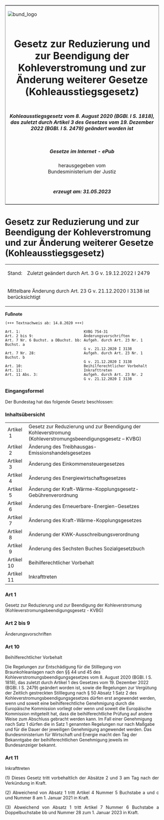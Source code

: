 <span id="DECKBLATT.html"></span>

<table border="0" frame="border" width="100%">

<tr valign="top">

<td align="left">

![bund\_logo](BfJ_2021_Web_de_de.gif)

</td>

<td align="right">

 

</td>

</tr>

<tr align="center" valign="middle">

<td colspan="2">

# Gesetz zur Reduzierung und zur Beendigung der Kohleverstromung und zur Änderung weiterer Gesetze (Kohleausstiegsgesetz)

</td>

</tr>

<tr align="center" valign="middle">

<td colspan="2">

##### Kohleausstiegsgesetz vom 8. August 2020 (BGBl. I S. 1818), das zuletzt durch Artikel 3 des Gesetzes vom 19. Dezember 2022 (BGBl. I S. 2479) geändert worden ist

</td>

</tr>

<tr align="center" valign="middle">

<td colspan="2">

  
  

##### Gesetze im Internet - ePub  
  
herausgegeben vom  
Bundesministerium der Justiz

</td>

</tr>

<tr align="center" valign="bottom">

<td colspan="2">

  
  

##### erzeugt am: 31.05.2023

</td>

</tr>

</table>

<span id="BJNR181800020.html"></span>

# Gesetz zur Reduzierung und zur Beendigung der Kohleverstromung und zur Änderung weiterer Gesetze (Kohleausstiegsgesetz)

<div>

<div class="jnhtml">

<table width="100%">

<colgroup>

<col width="10%">

</col>

<col width="90%">

</col>

</colgroup>

<tr>

<td>

Stand:

</div>

</div>

</td>

<td>

Zuletzt geändert durch Art. 3 G v. 19.12.2022 I 2479

</td>

</tr>

<tr>

<td colspan="2">

Mittelbare Änderung durch Art. 23 G v. 21.12.2020 I 3138 ist
berücksichtigt

</td>

</tr>

</table>

</div>

</div>

<div>

  
**Fußnote**

<div class="jnhtml">

<div>

<div class="jurAbsatz">

  

    (+++ Textnachweis ab: 14.8.2020 +++)
     
    Art. 1:                             KVBG 754-31
    Art. 2 bis 9:                       Änderungsvorschriften
    Art. 7 Nr. 6 Buchst. a DBuchst. bb: Aufgeh. durch Art. 23 Nr. 1 Buchst. a
                                        G v. 21.12.2020 I 3138
    Art. 7 Nr. 28:                      Aufgeh. durch Art. 23 Nr. 1 Buchst. b
                                        G v. 21.12.2020 I 3138
    Art. 10:                            Beihilferechtlicher Vorbehalt
    Art. 11:                            Inkrafttreten
    Art. 11 Abs. 3:                     Aufgeh. durch Art. 23 Nr. 2 
                                        G v. 21.12.2020 I 3138 

</div>

</div>

</div>

</div>

<span id="BJNR181800020BJNE000100000.html"></span>

### Eingangsformel  

<div>

<div class="jnhtml">

<div>

<div class="jurAbsatz" style="text-align:justify;">

Der Bundestag hat das folgende Gesetz beschlossen:

</div>

</div>

</div>

</div>

<span id="BJNR181800020BJNE000200000.html"></span>

### Inhaltsübersicht  

<div>

<div class="jnhtml">

<div>

<div>

|            |                                                                                                            |
| :--------- | :--------------------------------------------------------------------------------------------------------- |
| Artikel  1 | Gesetz zur Reduzierung und zur Beendigung der Kohleverstromung (Kohleverstromungsbeendigungsgesetz – KVBG) |
| Artikel  2 | Änderung des Treibhausgas-Emissionshandelsgesetzes                                                         |
| Artikel  3 | Änderung des Einkommensteuergesetzes                                                                       |
| Artikel  4 | Änderung des Energiewirtschaftsgesetzes                                                                    |
| Artikel  5 | Änderung der Kraft-Wärme-Kopplungsgesetz-Gebührenverordnung                                                |
| Artikel  6 | Änderung des Erneuerbare-Energien-Gesetzes                                                                 |
| Artikel  7 | Änderung des Kraft-Wärme-Kopplungsgesetzes                                                                 |
| Artikel  8 | Änderung der KWK-Ausschreibungsverordnung                                                                  |
| Artikel  9 | Änderung des Sechsten Buches Sozialgesetzbuch                                                              |
| Artikel 10 | Beihilferechtlicher Vorbehalt                                                                              |
| Artikel 11 | Inkrafttreten                                                                                              |

</div>

</div>

</div>

</div>

<span id="BJNR181800020BJNE000300000.html"></span>

### Art 1  
Gesetz zur Reduzierung und zur Beendigung der Kohleverstromung (Kohleverstromungsbeendigungsgesetz - KVBG)

<span id="BJNR181800020BJNE000400000.html"></span>

### Art 2 bis 9  
Änderungsvorschriften

<span id="BJNR181800020BJNE000502119.html"></span>

### Art 10  
Beihilferechtlicher Vorbehalt

<div>

<div class="jnhtml">

<div>

<div class="jurAbsatz">

Die Regelungen zur Entschädigung für die Stilllegung von
Braunkohleanlagen nach den §§ 44 und 45 des
Kohleverstromungsbeendigungsgesetzes vom 8. August 2020 (BGBl. I S.
1818), das zuletzt durch Artikel 1 des Gesetzes vom 19. Dezember 2022
(BGBl. I S. 2479) geändert worden ist, sowie die Regelungen zur
Vergütung der Zeitlich gestreckten Stilllegung nach § 50 Absatz 1 Satz
2 des Kohleverstromungsbeendigungsgesetzes dürfen erst angewendet
werden, wenn und soweit eine beihilferechtliche Genehmigung durch die
Europäische Kommission vorliegt oder wenn und soweit die Europäische
Kommission mitgeteilt hat, dass die beihilferechtliche Prüfung auf
andere Weise zum Abschluss gebracht werden kann. Im Fall einer
Genehmigung nach Satz 1 dürfen die in Satz 1 genannten Regelungen nur
nach Maßgabe und für die Dauer der jeweiligen Genehmigung angewendet
werden. Das Bundesministerium für Wirtschaft und Energie macht den Tag
der Bekanntgabe der beihilferechtlichen Genehmigung jeweils im
Bundesanzeiger bekannt.

</div>

</div>

</div>

</div>

<span id="BJNR181800020BJNE000600000.html"></span>

### Art 11  
Inkrafttreten

<div>

<div class="jnhtml">

<div>

<div class="jurAbsatz" style="text-align:justify;">

(1) Dieses Gesetz tritt vorbehaltlich der Absätze 2 und 3 am Tag nach
der Verkündung in Kraft.

</div>

<div class="jurAbsatz" style="text-align:justify;">

(2) Abweichend von Absatz 1 tritt Artikel 4 Nummer 5 Buchstabe a und c
und Nummer 8 am 1. Januar 2021 in Kraft.

</div>

<div class="jurAbsatz" style="text-align:justify;">

(3) Abweichend von Absatz 1 tritt Artikel 7 Nummer 6 Buchstabe a
Doppelbuchstabe bb und Nummer 28 zum 1. Januar 2023 in Kraft.

</div>

</div>

</div>

</div>
